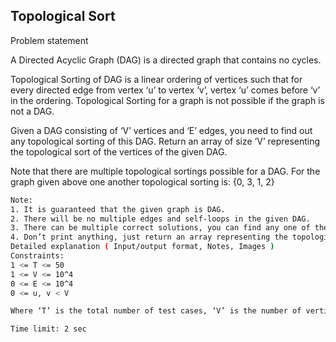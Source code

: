 ## Topological Sort

<p>Problem statement</p>
<p>A Directed Acyclic Graph (DAG) is a directed graph that contains no cycles.

Topological Sorting of DAG is a linear ordering of vertices such that for every directed edge from vertex ‘u’ to vertex ‘v’, vertex ‘u’ comes before ‘v’ in the ordering. Topological Sorting for a graph is not possible if the graph is not a DAG.

Given a DAG consisting of ‘V’ vertices and ‘E’ edges, you need to find out any topological sorting of this DAG. Return an array of size ‘V’ representing the topological sort of the vertices of the given DAG.</p>


<p>Note that there are multiple topological sortings possible for a DAG. For the graph given above one another topological sorting is: {0, 3, 1, 2}</p>

```bash
Note:
1. It is guaranteed that the given graph is DAG.
2. There will be no multiple edges and self-loops in the given DAG.
3. There can be multiple correct solutions, you can find any one of them. 
4. Don’t print anything, just return an array representing the topological sort of the vertices of the given DAG.
Detailed explanation ( Input/output format, Notes, Images )
Constraints:
1 <= T <= 50
1 <= V <= 10^4
0 <= E <= 10^4
0 <= u, v < V 

Where ‘T’ is the total number of test cases, ‘V’ is the number of vertices, ‘E’ is the number of edges, and ‘u’ and ‘v’ both represent the vertex of a given graph.

Time limit: 2 sec
```